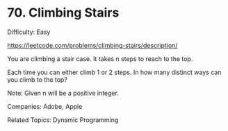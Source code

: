 # 70. Climbing Stairs

Difficulty: Easy

https://leetcode.com/problems/climbing-stairs/description/

You are climbing a stair case. It takes n steps to reach to the top.

Each time you can either climb 1 or 2 steps. In how many distinct ways can you climb to the top?

Note: Given n will be a positive integer.

Companies: Adobe, Apple

Related Topics: Dynamic Programming

